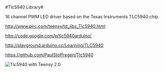#Tlc5940 Library#

16 channel PWM LED driver based on the Texas Instruments TLC5940 chip.

http://www.pjrc.com/teensy/td_libs_Tlc5940.html

http://code.google.com/p/tlc5940arduino/

http://playground.arduino.cc/Learning/TLC5940

https://github.com/PaulStoffregen/Tlc5940

![Tlc5940 with Teensy 2.0](http://www.pjrc.com/teensy/td_libs_Tlc5940_1.jpg)
